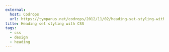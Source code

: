 ```yaml
---
external:
  host: Codrops
  url: https://tympanus.net/codrops/2012/11/02/heading-set-styling-with-css/
title: Heading set styling with CSS
tags:
  - css
  - design
  - heading
---
```

